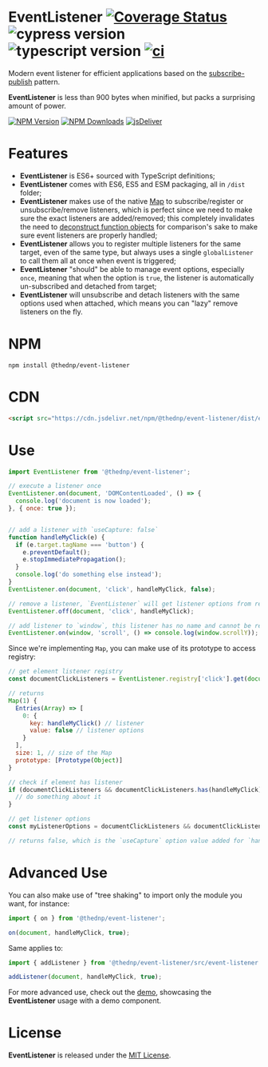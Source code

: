 # EventListener [![Coverage Status](https://coveralls.io/repos/github/thednp/event-listener/badge.svg?branch=main)](https://coveralls.io/github/thednp/event-listener?branch=main) ![cypress version](https://img.shields.io/badge/cypress-9.6.0-brightgreen) ![typescript version](https://img.shields.io/badge/typescript-4.5.2-brightgreen) [![ci](https://github.com/thednp/event-listener/actions/workflows/ci.yml/badge.svg?branch=main)](https://github.com/thednp/event-listener/actions/workflows/ci.yml)

Modern event listener for efficient applications based on the [subscribe-publish](https://hackernoon.com/do-you-still-register-window-event-listeners-in-each-component-react-in-example-31a4b1f6f1c8) pattern.

**EventListener** is less than 900 bytes when minified, but packs a surprising amount of power.

[![NPM Version](https://img.shields.io/npm/v/@thednp/event-listener.svg?style=flat-square)](https://www.npmjs.com/package/@thednp/event-listener)
[![NPM Downloads](https://img.shields.io/npm/dm/@thednp/event-listener.svg?style=flat-square)](http://npm-stat.com/charts.html?package=@thednp/event-listener)
[![jsDeliver](https://data.jsdelivr.com/v1/package/npm/@thednp/event-listener/badge)](https://www.jsdelivr.com/package/npm/@thednp/event-listener)


# Features
* **EventListener** is ES6+ sourced with TypeScript definitions;
* **EventListener** comes with ES6, ES5 and ESM packaging, all in `/dist` folder;
* **EventListener** makes use of the native [Map](https://caniuse.com/mdn-javascript_builtins_map) to subscribe/register or unsubscribe/remove listeners, which is perfect since we need to make sure the exact listeners are added/removed; this completely invalidates the need to [deconstruct function objects](https://stackoverflow.com/questions/122102/what-is-the-most-efficient-way-to-deep-clone-an-object-in-javascript) for comparison's sake to make sure event listeners are properly handled;
* **EventListener** allows you to register multiple listeners for the same target, even of the same type, but always uses a single `globalListener` to call them all at once when event is triggered;
* **EventListener** "should" be able to manage event options, especially `once`, meaning that when the option is `true`, the listener is automatically un-subscribed and detached from target;
* **EventListener** will unsubscribe and detach listeners with the same options used when attached, which means you can "lazy" remove listeners on the fly.

# NPM
```
npm install @thednp/event-listener
```

# CDN
```html
<script src="https://cdn.jsdelivr.net/npm/@thednp/event-listener/dist/event-listener.min.js"></script>
```

# Use
```js
import EventListener from '@thednp/event-listener';

// execute a listener once
EventListener.on(document, 'DOMContentLoaded', () => {
  console.log('document is now loaded');
}, { once: true });


// add a listener with `useCapture: false`
function handleMyClick(e) {
  if (e.target.tagName === 'button') {
    e.preventDefault();
    e.stopImmediatePropagation();
  }
  console.log('do something else instead');
}
EventListener.on(document, 'click', handleMyClick, false);

// remove a listener, `EventListener` will get listener options from registry
EventListener.off(document, 'click', handleMyClick);

// add listener to `window`, this listener has no name and cannot be removed
EventListener.on(window, 'scroll', () => console.log(window.scrollY));
```

Since we're implementing `Map`, you can make use of its prototype to access registry:
```js
// get element listener registry
const documentClickListeners = EventListener.registry['click'].get(document);

// returns
Map(1) {
  Entries(Array) => [
    0: {
      key: handleMyClick() // listener
      value: false // listener options
    }
  ],
  size: 1, // size of the Map
  prototype: [Prototype(Object)]
}

// check if element has listener
if (documentClickListeners && documentClickListeners.has(handleMyClick)) {
  // do something about it
}

// get listener options
const myListenerOptions = documentClickListeners && documentClickListeners.get(handleMyClick));

// returns false, which is the `useCapture` option value added for `handleMyClick`
```

# Advanced Use
You can also make use of "tree shaking" to import only the module you want, for instance:

```js
import { on } from '@thednp/event-listener';

on(document, handleMyClick, true);
```

Same applies to:

```js
import { addListener } from '@thednp/event-listener/src/event-listener';

addListener(document, handleMyClick, true);
```

For more advanced use, check out the [demo](https://thednp.github.io/event-listener), showcasing the **EventListener** usage with a demo component.

# License
**EventListener** is released under the [MIT License](https://github.com/thednp/event-listener/blob/main/LICENSE).